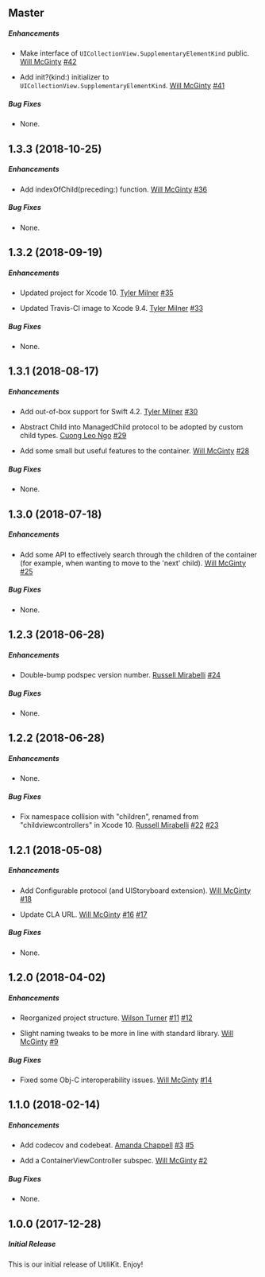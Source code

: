 ## Master

##### Enhancements

* Make interface of `UICollectionView.SupplementaryElementKind` public.
[Will McGinty](https://github.com/willmcginty)
[#42](https://github.com/BottleRocketStudios/iOS-UtiliKit/pull/36)

* Add init?(kind:) initializer to `UICollectionView.SupplementaryElementKind`.
[Will McGinty](https://github.com/willmcginty)
[#41](https://github.com/BottleRocketStudios/iOS-UtiliKit/pull/36)

##### Bug Fixes

* None.


## 1.3.3 (2018-10-25)

##### Enhancements

* Add indexOfChild(preceding:) function.
[Will McGinty](https://github.com/willmcginty)
[#36](https://github.com/BottleRocketStudios/iOS-UtiliKit/pull/36)

##### Bug Fixes

* None.


## 1.3.2 (2018-09-19)

##### Enhancements

* Updated project for Xcode 10.
  [Tyler Milner](https://github.com/tylermilner)
  [#35](https://github.com/BottleRocketStudios/iOS-UtiliKit/pull/35)

* Updated Travis-CI image to Xcode 9.4.
  [Tyler Milner](https://github.com/tylermilner)
  [#33](https://github.com/BottleRocketStudios/iOS-UtiliKit/pull/33)

##### Bug Fixes

* None.


## 1.3.1 (2018-08-17)

##### Enhancements

* Add out-of-box support for Swift 4.2.
  [Tyler Milner](https://github.com/tylermilner)
  [#30](https://github.com/BottleRocketStudios/iOS-UtiliKit/pull/30)

* Abstract Child into ManagedChild protocol to be adopted by custom child types.
  [Cuong Leo Ngo](https://github.com/ngocholo)
  [#29](https://github.com/BottleRocketStudios/iOS-UtiliKit/pull/29)

* Add some small but useful features to the container.
  [Will McGinty](https://github.com/wmcginty)
  [#28](https://github.com/BottleRocketStudios/iOS-UtiliKit/pull/28)

##### Bug Fixes

* None.


## 1.3.0 (2018-07-18)

##### Enhancements

* Add some API to effectively search through the children of the container (for example, when wanting to move to the 'next' child).
  [Will McGinty](https://github.com/wmcginty)
  [#25](https://github.com/BottleRocketStudios/iOS-UtiliKit/pull/25)

##### Bug Fixes

* None.


## 1.2.3 (2018-06-28)

##### Enhancements

* Double-bump podspec version number.
  [Russell Mirabelli](https://github.com/rmirabelli)
  [#24](https://github.com/BottleRocketStudios/iOS-UtiliKit/pull/24)

##### Bug Fixes

* None.


## 1.2.2 (2018-06-28)

##### Enhancements

* None.

##### Bug Fixes

* Fix namespace collision with "children", renamed from "childviewcontrollers" in Xcode 10.
  [Russell Mirabelli](https://github.com/rmirabelli)
  [#22](https://github.com/BottleRocketStudios/iOS-UtiliKit/issues/22)
  [#23](https://github.com/BottleRocketStudios/iOS-UtiliKit/pull/23)


## 1.2.1 (2018-05-08)

##### Enhancements

* Add Configurable protocol (and UIStoryboard extension).
  [Will McGinty](https://github.com/wmcginty)
  [#18](https://github.com/BottleRocketStudios/iOS-UtiliKit/pull/18)

* Update CLA URL.
  [Will McGinty](https://github.com/wmcginty)
  [#16](https://github.com/BottleRocketStudios/iOS-UtiliKit/issues/16)
  [#17](https://github.com/BottleRocketStudios/iOS-UtiliKit/pull/17)

##### Bug Fixes

* None.


## 1.2.0 (2018-04-02)

##### Enhancements

* Reorganized project structure.
  [Wilson Turner](https://github.com/WSTurner)
  [#11](https://github.com/BottleRocketStudios/iOS-UtiliKit/pull/11)
  [#12](https://github.com/BottleRocketStudios/iOS-UtiliKit/pull/12)

* Slight naming tweaks to be more in line with standard library.
  [Will McGinty](https://github.com/wmcginty)
  [#9](https://github.com/BottleRocketStudios/iOS-UtiliKit/pull/9)

##### Bug Fixes

* Fixed some Obj-C interoperability issues.
  [Will McGinty](https://github.com/wmcginty)
  [#14](https://github.com/BottleRocketStudios/iOS-UtiliKit/pull/14)


## 1.1.0 (2018-02-14)

##### Enhancements

* Add codecov and codebeat.
  [Amanda Chappell](https://github.com/achappell)
  [#3](https://github.com/BottleRocketStudios/iOS-UtiliKit/issues/3)
  [#5](https://github.com/BottleRocketStudios/iOS-UtiliKit/pull/5)

* Add a ContainerViewController subspec.
  [Will McGinty](https://github.com/wmcginty)
  [#2](https://github.com/BottleRocketStudios/iOS-UtiliKit/pull/2)

##### Bug Fixes

* None.


## 1.0.0 (2017-12-28)

##### Initial Release

This is our initial release of UtiliKit. Enjoy!
